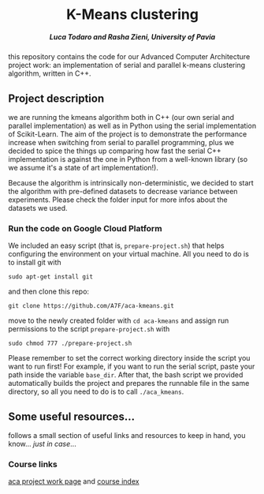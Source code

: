 <h1 align="center">K-Means clustering</h1>
<h5 align="center">Luca Todaro and Rasha Zieni, University of Pavia</h5>
this repository contains the code for our Advanced Computer Architecture project work: an implementation of serial and 
parallel k-means clustering algorithm, written in C++.

## Project description
we are running the kmeans algorithm both in C++ (our own serial and parallel implementation) as well as in Python using 
the serial implementation of Scikit-Learn. The aim of the project is to demonstrate the performance 
increase when switching from serial to parallel programming, plus we decided to spice the things up comparing how fast 
the serial C++ implementation is against the one in Python from a well-known library (so we assume it's a state of 
art implementation!). 

Because the algorithm is intrinsically non-deterministic, we decided to start the algorithm with pre-defined datasets to 
decrease variance between experiments. Please check the folder input for more infos about the datasets we used.

### Run the code on Google Cloud Platform
We included an easy script (that is, `prepare-project.sh`) that helps configuring the environment on your virtual machine. 
All you need to do is to install git with

`sudo apt-get install git`

and then clone this repo:

`git clone https://github.com/A7F/aca-kmeans.git`

move to the newly created folder with `cd aca-kmeans` and assign run permissions to the script `prepare-project.sh` with

`sudo chmod 777 ./prepare-project.sh`

Please remember to set the correct working directory inside the script you want to run first! For example, if you want to run 
the serial script, paste your path inside the variable `base_dir`. After that, the bash script we provided automatically 
builds the project and prepares the runnable file in the same directory, so all you need to do is to call `./aca_kmeans`.

## Some useful resources...
follows a small section of useful links and resources to keep in hand, you know... <i>just in case</i>...

### Course links
[aca project work page](http://www-5.unipv.it/mferretti/cdol/aca/Examination%20and%20project%20work.htm) and 
[course index](http://www-5.unipv.it/mferretti/cdol/aca/index.htm)
